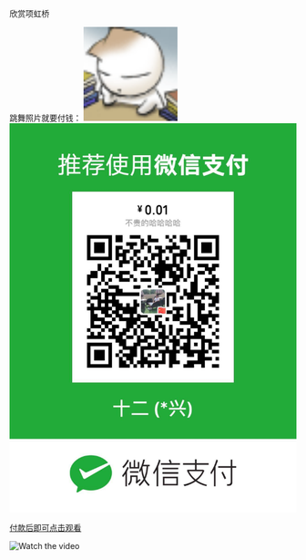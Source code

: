 <html>
<meta charset="UTF-8">欣赏项虹桥
  
<body>
<p>
跳舞照片就要付钱：    
 <img src="./zhu.gif"  width="165" weight="384"/>  
<img src="./收钱.png"  width="550" weight="1280"/>  
 
</p>  
<p><a href="http://www.microsoft.com/">付款后即可点击观看</a> </p>

![Watch the video]()
</body>
</html>


